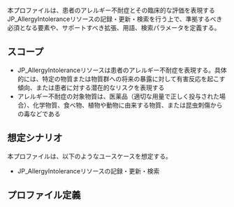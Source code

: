 
本プロファイルは、患者のアレルギー不耐症とその臨床的な評価を表現するJP_AllergyIntoleranceリソースの記録・更新・検索を行う上で、準拠するべき必須となる要素や、サポートすべき拡張、用語、検索パラメータを定義する。

## スコープ

- JP_AllergyIntoleranceリソースは患者のアレルギー不耐症を表現する。具体的には、特定の物質または物質群への将来の暴露に対して有害反応を起こす傾向、または患者に対する潜在的なリスクを表現する
- アレルギー不耐症の対象物質は、医薬品（適切な用量で正しく投与された場合）、化学物質、食べ物、植物や動物に由来する物質、または昆虫刺傷からの毒などである

## 想定シナリオ

本プロファイルは、以下のようなユースケースを想定する。

- JP_AllergyIntoleranceリソースの記録・更新・検索

## プロファイル定義
